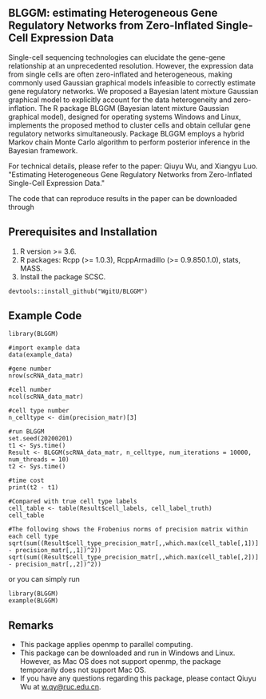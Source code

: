 ## BLGGM: estimating Heterogeneous Gene Regulatory Networks from Zero-Inflated Single-Cell Expression Data
Single-cell sequencing technologies can elucidate the gene-gene relationship at an unprecedented resolution. However, the expression data from single cells are often zero-inflated and heterogeneous, making commonly used Gaussian graphical models infeasible to correctly estimate gene regulatory networks. We proposed a Bayesian latent mixture Gaussian graphical model to explicitly account for the data heterogeneity and zero-inflation. The R package BLGGM (Bayesian latent mixture Gaussian graphical model), designed for operating systems Windows and Linux, implements the proposed method to cluster cells and obtain cellular gene regulatory networks simultaneously. Package BLGGM employs a hybrid Markov chain Monte Carlo algorithm to perform posterior inference in the Bayesian framework.

For technical details, please refer to the paper: Qiuyu Wu, and Xiangyu Luo. "Estimating Heterogeneous Gene Regulatory Networks from Zero-Inflated Single-Cell Expression Data."

The code that can reproduce results in the paper can be downloaded through


## Prerequisites and Installation

1. R version >= 3.6.
2. R packages: Rcpp (>= 1.0.3), RcppArmadillo (>= 0.9.850.1.0), stats, MASS.
3. Install the package SCSC.
```
devtools::install_github("WgitU/BLGGM")
```

## Example Code

``` {r, eval=FALSE}
library(BLGGM)

#import example data
data(example_data)

#gene number
nrow(scRNA_data_matr)

#cell number
ncol(scRNA_data_matr)

#cell type number
n_celltype <- dim(precision_matr)[3]

#run BLGGM
set.seed(20200201)
t1 <- Sys.time()
Result <- BLGGM(scRNA_data_matr, n_celltype, num_iterations = 10000, num_threads = 10)
t2 <- Sys.time()

#time cost
print(t2 - t1)

#Compared with true cell type labels
cell_table <- table(Result$cell_labels, cell_label_truth)
cell_table

#The following shows the Frobenius norms of precision matrix within each cell type
sqrt(sum((Result$cell_type_precision_matr[,,which.max(cell_table[,1])] - precision_matr[,,1])^2))
sqrt(sum((Result$cell_type_precision_matr[,,which.max(cell_table[,2])] - precision_matr[,,2])^2))
```
or you can simply run
``` {r, eval=FALSE}
library(BLGGM)
example(BLGGM)
```
## Remarks
* This package applies openmp to parallel computing. 
* This package can be downloaded and run in Windows and Linux. However, as Mac OS does not support openmp, the package temporarily does not support Mac OS.
* If you have any questions regarding this package, please contact Qiuyu Wu at w.qy@ruc.edu.cn.

